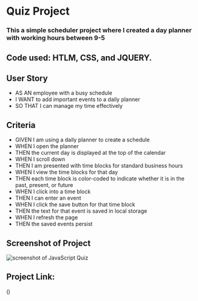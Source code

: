 # Quiz Project

  ### This a simple scheduler project where I created a day planner with working hours between 9-5

  ## Code used: HTLM, CSS, and JQUERY.  
   
  ## User Story

   * AS AN employee with a busy schedule
   * I WANT to add important events to a daily planner
   * SO THAT I can manage my time effectively 

  ## Criteria

  * GIVEN I am using a daily planner to create a schedule
  * WHEN I open the planner
  * THEN the current day is displayed at the top of the calendar
  * WHEN I scroll down
  * THEN I am presented with time blocks for standard business hours
  * WHEN I view the time blocks for that day
  * THEN each time block is color-coded to indicate whether it is in the past, present, or future
  * WHEN I click into a time block
  * THEN I can enter an event
  * WHEN I click the save button for that time block
  * THEN the text for that event is saved in local storage
  * WHEN I refresh the page
  * THEN the saved events persist
 
   

   ## Screenshot of Project
   ![screenshot of JavaScript Quiz]()

   ## Project Link:

   ()
